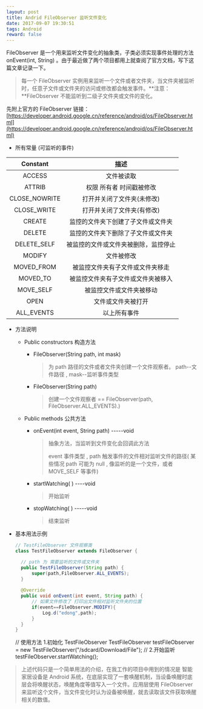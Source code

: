 ```yaml
---
layout: post
title: Andrid FileObserver 监听文件变化
date: 2017-09-07 19:30:51
tags: Android 
reward: false
---
```


FileObserver 是一个用来监听文件变化的抽象类，子类必须实现事件处理的方法 onEvent(int, String)  。由于最近做了两个项目都用上就查阅了官方文档，写下这篇文章记录一下。

> 每一个 FileObserver 实例用来监听一个文件或者文件夹，当文件夹被监听时，任意子文件或文件夹的访问或修改都会触发事件。**注意：**FileObserver 不能监听到二级子文件夹或文件的变化。

先附上官方的 FileObserver 链接：[https://developer.android.google.cn/reference/android/os/FileObserver.html](https://developer.android.google.cn/reference/android/os/FileObserver.html)

<!-- more -->
* 所有常量 (可监听的事件)

|   Constant    |         描述         |
| :-----------: | :----------------: |
|    ACCESS     |       文件被读取        |
|    ATTRIB     |   权限 所有者 时间戳被修改    |
| CLOSE_NOWRITE |   打开并关闭了文件夹(未修改)   |
|  CLOSE_WRITE  |   打开并关闭了文件夹(有修改)   |
|    CREATE     | 监控的文件夹下创建了子文件或文件夹  |
|    DELETE     | 监控的文件夹下删除了子文件或文件夹  |
|  DELETE_SELF  | 被监控的文件或文件夹被删除，监控停止 |
|    MODIFY     |       文件被修改        |
|  MOVED_FROM   |  被监控文件夹有子文件或文件夹移走  |
|   MOVED_TO    | 被监控文件夹有子文件或文件夹被移入  |
|   MOVE_SELF   |    被监控文件或文件夹被移动    |
|     OPEN      |     文件或文件夹被打开      |
|  ALL_EVENTS   |       以上所有事件       |


* 方法说明

  * Public constructors 构造方法

    * FileObserver(String path, int mask)

      > 为 path 路径的文件或者文件夹创建一个文件观察者。
      > path--文件路径 , mask--监听事件类型

    * FileObserver(String path)

      > 创建一个文件观察者
      > == FileObserver(path, FileObserver.ALL_EVENTS).)

  * Public methods 公共方法

    * onEvent(int event, String path)           -----void

      > 抽象方法，当监听到文件变化会回调此方法
      >
      > event 事件类型 , path 触发事件的文件相对监听文件的路径( 某些情况 path 可能为 null , 像监听的是一个文件，或者 MOVE_SELF 等事件)

    * startWatching( )                                       ----void

      > 开始监听

    * stopWatching( )                                       -----void

      > 结束监听



* 基本用法示例

  ```java
  // TestFileObserver 文件观察类
  class TestFileObserver extends FileObserver {

  	// path 为 需要监听的文件或文件夹
  	public TestFileObserver(String path) {
  		super(path,FileObserver.ALL_EVENTS);
  	}
  	
  	@Override
  	public void onEvent(int event, String path) {
  		// 如果文件修改了 打印出文件相对监听文件夹的位置
  		if(event==FileObserver.MODIFY){
  			Log.d("edong",path);
  		}
  	}
  }
  ```


  // 使用方法 1.初始化 TestFileObserver
  TestFileObserver testFileObserver = new TestFileObserver("/sdcard/Download/File");
  // 2.开始监听
  testFileObserver.startWatching();

> 上述代码只是一个简单用法的介绍，在我工作的项目中用到的情况是
> 智能家居设备是 Android 系统，在底层实现了一套唤醒机制，当设备唤醒时底层会将唤醒状态，唤醒角度等值写入一个文件。应用层使用 FileObserver 来监听这个文件，当文件变化时认为设备被唤醒，就去读取该文件获取唤醒相关的数值。
